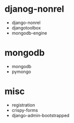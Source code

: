 djanog-nonrel
==========
* django-nonrel
* djangotoolbox
* mongodb-engine

mongodb
==========
* mongodb
* pymongo

misc
==========
* registration
* crispy-forms
* django-admin-bootstrapped
